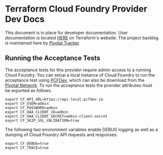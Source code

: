 # Terraform Cloud Foundry Provider Dev Docs

This document is in place for developer documentation. User documentation is located [HERE](https://www.terraform.io/docs/providers/cloudfoundry/) on Terraform's website. The project backlog is maintained here by [Pivotal Tracker](https://www.pivotaltracker.com/n/projects/1913977).

## Running the Acceptance Tests

The acceptance tests for this provider require admin access to a running Cloud Foundry.
You can setup a local instance of Cloud Foundry to run the acceptance test using 
[PCFDev](https://github.com/pivotal-cf/pcfdev), which can also be download from the 
[Pivotal Network](https://network.pivotal.io/products/pcfdev). To run the acceptance
tests the provider attributes must be exported as follows.

```
export CF_API_URL=https://api.local.pcfdev.io
export CF_USER=admin
export CF_PASSWORD=admin
export CF_UAA_CLIENT_ID=admin
export CF_UAA_CLIENT_SECRET=admin-client-secret
export CF_SKIP_SSL_VALIDATION=true
```

The following two environment variables enable DEBUG logging as well as a dumping of Cloud Foundry API requests  and responses.

```
export CF_DEBUG=true
export CF_TRACE=true
```
